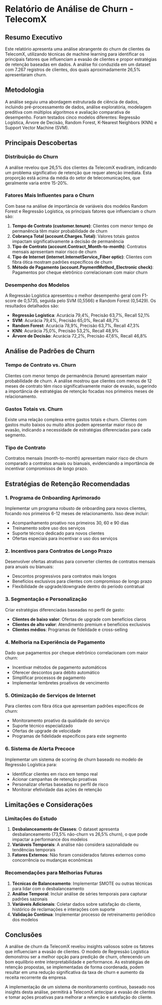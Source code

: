 # Relatório de Análise de Churn - TelecomX

## Resumo Executivo

Este relatório apresenta uma análise abrangente do churn de clientes da TelecomX, utilizando técnicas de machine learning para identificar os principais fatores que influenciam a evasão de clientes e propor estratégias de retenção baseadas em dados. A análise foi conduzida em um dataset com 7.267 registros de clientes, dos quais aproximadamente 26,5% apresentaram churn.

## Metodologia

A análise seguiu uma abordagem estruturada de ciência de dados, incluindo pré-processamento de dados, análise exploratória, modelagem preditiva com múltiplos algoritmos e avaliação comparativa de desempenho. Foram testados cinco modelos diferentes: Regressão Logística, Árvore de Decisão, Random Forest, K-Nearest Neighbors (KNN) e Support Vector Machine (SVM).

## Principais Descobertas

### Distribuição do Churn

A análise revelou que 26,5% dos clientes da TelecomX evadiram, indicando um problema significativo de retenção que requer atenção imediata. Esta proporção está acima da média do setor de telecomunicações, que geralmente varia entre 15-20%.

### Fatores Mais Influentes para o Churn

Com base na análise de importância de variáveis dos modelos Random Forest e Regressão Logística, os principais fatores que influenciam o churn são:

1. **Tempo de Contrato (customer.tenure)**: Clientes com menor tempo de permanência têm maior probabilidade de churn
2. **Cobrança Total (account.Charges.Total)**: Valores totais gastos impactam significativamente a decisão de permanência
3. **Tipo de Contrato (account.Contract_Month-to-month)**: Contratos mensais apresentam maior risco de churn
4. **Tipo de Internet (internet.InternetService_Fiber optic)**: Clientes com fibra ótica mostram padrões específicos de churn
5. **Método de Pagamento (account.PaymentMethod_Electronic check)**: Pagamentos por cheque eletrônico correlacionam com maior churn

### Desempenho dos Modelos

A Regressão Logística apresentou o melhor desempenho geral com F1-score de 0,5735, seguida pelo SVM (0,5566) e Random Forest (0,5429). Os resultados detalhados são:

- **Regressão Logística**: Acurácia 79,4%, Precisão 63,7%, Recall 52,1%
- **SVM**: Acurácia 79,4%, Precisão 65,0%, Recall 48,7%
- **Random Forest**: Acurácia 78,9%, Precisão 63,7%, Recall 47,3%
- **KNN**: Acurácia 75,0%, Precisão 53,2%, Recall 48,9%
- **Árvore de Decisão**: Acurácia 72,2%, Precisão 47,6%, Recall 46,8%

## Análise de Padrões de Churn

### Tempo de Contrato vs. Churn

Clientes com menor tempo de permanência (tenure) apresentam maior probabilidade de churn. A análise mostrou que clientes com menos de 12 meses de contrato têm risco significativamente maior de evasão, sugerindo a importância de estratégias de retenção focadas nos primeiros meses de relacionamento.

### Gastos Totais vs. Churn

Existe uma relação complexa entre gastos totais e churn. Clientes com gastos muito baixos ou muito altos podem apresentar maior risco de evasão, indicando a necessidade de estratégias diferenciadas para cada segmento.

### Tipo de Contrato

Contratos mensais (month-to-month) apresentam maior risco de churn comparado a contratos anuais ou bianuais, evidenciando a importância de incentivar compromissos de longo prazo.

## Estratégias de Retenção Recomendadas

### 1. Programa de Onboarding Aprimorado

Implementar um programa robusto de onboarding para novos clientes, focando nos primeiros 6-12 meses de relacionamento. Isso deve incluir:
- Acompanhamento proativo nos primeiros 30, 60 e 90 dias
- Treinamento sobre uso dos serviços
- Suporte técnico dedicado para novos clientes
- Ofertas especiais para incentivar o uso dos serviços

### 2. Incentivos para Contratos de Longo Prazo

Desenvolver ofertas atrativas para converter clientes de contratos mensais para anuais ou bianuais:
- Descontos progressivos para contratos mais longos
- Benefícios exclusivos para clientes com compromisso de longo prazo
- Flexibilidade de upgrade/downgrade dentro do período contratual

### 3. Segmentação e Personalização

Criar estratégias diferenciadas baseadas no perfil de gasto:
- **Clientes de baixo valor**: Ofertas de upgrade com benefícios claros
- **Clientes de alto valor**: Atendimento premium e benefícios exclusivos
- **Clientes médios**: Programas de fidelidade e cross-selling

### 4. Melhoria na Experiência de Pagamento

Dado que pagamentos por cheque eletrônico correlacionam com maior churn:
- Incentivar métodos de pagamento automáticos
- Oferecer descontos para débito automático
- Simplificar processos de pagamento
- Implementar lembretes proativos de vencimento

### 5. Otimização de Serviços de Internet

Para clientes com fibra ótica que apresentam padrões específicos de churn:
- Monitoramento proativo da qualidade do serviço
- Suporte técnico especializado
- Ofertas de upgrade de velocidade
- Programas de fidelidade específicos para este segmento

### 6. Sistema de Alerta Precoce

Implementar um sistema de scoring de churn baseado no modelo de Regressão Logística para:
- Identificar clientes em risco em tempo real
- Acionar campanhas de retenção proativas
- Personalizar ofertas baseadas no perfil de risco
- Monitorar efetividade das ações de retenção

## Limitações e Considerações

### Limitações do Estudo

1. **Desbalanceamento de Classes**: O dataset apresenta desbalanceamento (73,5% não-churn vs 26,5% churn), o que pode impactar a performance dos modelos
2. **Variáveis Temporais**: A análise não considera sazonalidade ou tendências temporais
3. **Fatores Externos**: Não foram considerados fatores externos como concorrência ou mudanças econômicas

### Recomendações para Melhorias Futuras

1. **Técnicas de Balanceamento**: Implementar SMOTE ou outras técnicas para lidar com o desbalanceamento
2. **Análise Temporal**: Incluir análise de séries temporais para capturar padrões sazonais
3. **Variáveis Adicionais**: Coletar dados sobre satisfação do cliente, histórico de reclamações e interações com suporte
4. **Validação Contínua**: Implementar processo de retreinamento periódico dos modelos

## Conclusões

A análise de churn da TelecomX revelou insights valiosos sobre os fatores que influenciam a evasão de clientes. O modelo de Regressão Logística demonstrou ser a melhor opção para predição de churn, oferecendo um bom equilíbrio entre interpretabilidade e performance. As estratégias de retenção propostas, se implementadas de forma coordenada, podem resultar em uma redução significativa da taxa de churn e aumento da receita recorrente da empresa.

A implementação de um sistema de monitoramento contínuo, baseado nos insights desta análise, permitirá à TelecomX antecipar a evasão de clientes e tomar ações proativas para melhorar a retenção e satisfação do cliente.

